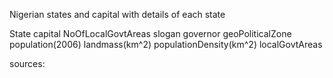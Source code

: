 Nigerian states and capital with details of each state

State
capital
NoOfLocalGovtAreas
slogan
governor
geoPoliticalZone
population(2006)
landmass(km^2)
populationDensity(km^2)
localGovtAreas


sources: 
